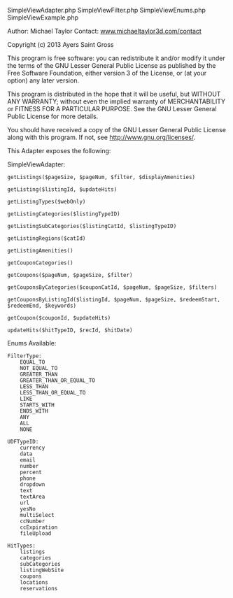 
SimpleViewAdapter.php
SimpleViewFilter.php
SimpleViewEnums.php
SimpleViewExample.php

Author:
       Michael Taylor Contact: www.michaeltaylor3d.com/contact
 
Copyright (c) 2013 Ayers Saint Gross

This program is free software: you can redistribute it and/or modify
it under the terms of the GNU Lesser General Public License as published by
the Free Software Foundation, either version 3 of the License, or
(at your option) any later version.

This program is distributed in the hope that it will be useful,
but WITHOUT ANY WARRANTY; without even the implied warranty of
MERCHANTABILITY or FITNESS FOR A PARTICULAR PURPOSE.  See the
GNU Lesser General Public License for more details.
 
You should have received a copy of the GNU Lesser General Public License
along with this program.  If not, see <http://www.gnu.org/licenses/>.

This Adapter exposes the following:


SimpleViewAdapter:

	getListings($pageSize, $pageNum, $filter, $displayAmenities)

	getListing($listingId, $updateHits)

	getListingTypes($webOnly)

	getListingCategories($listingTypeID)

	getListingSubCategories($listingCatId, $listingTypeID)

	getListingRegions($catId)

	getListingAmenities()

	getCouponCategories()

	getCoupons($pageNum, $pageSize, $filter)

	getCouponsByCategories($couponCatId, $pageNum, $pageSize, $filters)

	getCouponsByListingId($listingId, $pageNum, $pageSize, $redeemStart, $redeemEnd, $keywords)

	getCoupon($couponId, $updateHits)

	updateHits($hitTypeID, $recId, $hitDate)

Enums Available:

	FilterType:
		EQUAL_TO
		NOT_EQUAL_TO
		GREATER_THAN
		GREATER_THAN_OR_EQUAL_TO
		LESS_THAN
		LESS_THAN_OR_EQUAL_TO
		LIKE
		STARTS_WITH
		ENDS_WITH
		ANY
		ALL
		NONE

	UDFTypeID:
		currency
		data
		email
		number
		percent
		phone
		dropdown
		text
		textArea
		url
		yesNo
		multiSelect
		ccNumber
		ccExpiration
		fileUpload

	HitTypes:
		listings
		categories
		subCategories
		listingWebSite
		coupons
		locations
		reservations
		
